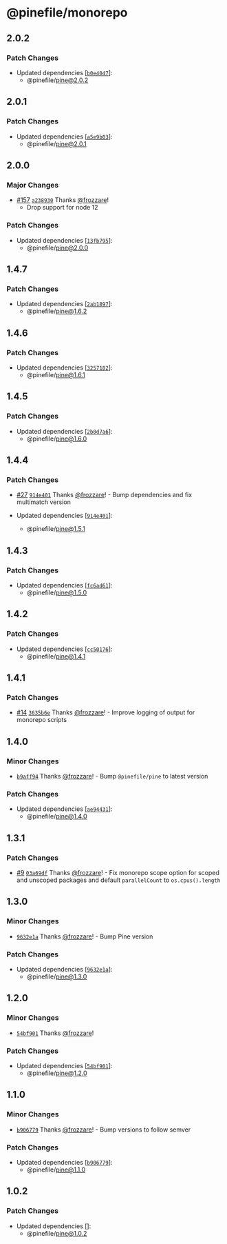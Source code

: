 # @pinefile/monorepo

## 2.0.2

### Patch Changes

- Updated dependencies [[`b0e4047`](https://github.com/pinefile/pine/commit/b0e4047cce8a64c1df4720bceafb438f7745184e)]:
  - @pinefile/pine@2.0.2

## 2.0.1

### Patch Changes

- Updated dependencies [[`a5e9b03`](https://github.com/pinefile/pine/commit/a5e9b0319d13abce2f0688c32ecece215269261d)]:
  - @pinefile/pine@2.0.1

## 2.0.0

### Major Changes

- [#157](https://github.com/pinefile/pine/pull/157) [`a238930`](https://github.com/pinefile/pine/commit/a2389300a3a08278f457cf616f784d288da54f8d) Thanks [@frozzare](https://github.com/frozzare)!
  - Drop support for node 12

### Patch Changes

- Updated dependencies [[`13fb795`](https://github.com/pinefile/pine/commit/13fb795dbbd114d305fc397582d364d32b882fbe)]:
  - @pinefile/pine@2.0.0

## 1.4.7

### Patch Changes

- Updated dependencies [[`2ab1897`](https://github.com/pinefile/pine/commit/2ab1897c085d57746a7a99bf5a80ee34a385c14d)]:
  - @pinefile/pine@1.6.2

## 1.4.6

### Patch Changes

- Updated dependencies [[`3257182`](https://github.com/pinefile/pine/commit/32571820ba1aa22f589bbc81d8d98c8a9920e0b4)]:
  - @pinefile/pine@1.6.1

## 1.4.5

### Patch Changes

- Updated dependencies [[`2b0d7a6`](https://github.com/pinefile/pine/commit/2b0d7a6ba3a5a3a22dbab9ff86100427dc3f81ac)]:
  - @pinefile/pine@1.6.0

## 1.4.4

### Patch Changes

- [#27](https://github.com/pinefile/pine/pull/27) [`914e401`](https://github.com/pinefile/pine/commit/914e4011f727edd2d32c0062b5156306e1ce4a17) Thanks [@frozzare](https://github.com/frozzare)! - Bump dependencies and fix multimatch version

- Updated dependencies [[`914e401`](https://github.com/pinefile/pine/commit/914e4011f727edd2d32c0062b5156306e1ce4a17)]:
  - @pinefile/pine@1.5.1

## 1.4.3

### Patch Changes

- Updated dependencies [[`fc6ad61`](https://github.com/pinefile/pine/commit/fc6ad61b071c48cbbb275a066cd1a5e31c6fba26)]:
  - @pinefile/pine@1.5.0

## 1.4.2

### Patch Changes

- Updated dependencies [[`cc50176`](https://github.com/pinefile/pine/commit/cc50176e91adb5bf0af881854ca7453eda22f177)]:
  - @pinefile/pine@1.4.1

## 1.4.1

### Patch Changes

- [#14](https://github.com/pinefile/pine/pull/14) [`3635b6e`](https://github.com/pinefile/pine/commit/3635b6e9de672702ea01d5f11460724703260fa2) Thanks [@frozzare](https://github.com/frozzare)! - Improve logging of output for monorepo scripts

## 1.4.0

### Minor Changes

- [`b9aff94`](https://github.com/pinefile/pine/commit/b9aff940033bb0c459607042f713750b5487547c) Thanks [@frozzare](https://github.com/frozzare)! - Bump `@pinefile/pine` to latest version

### Patch Changes

- Updated dependencies [[`ae94431`](https://github.com/pinefile/pine/commit/ae9443110f106cbdd235b9589af8baa9fc55e4cf)]:
  - @pinefile/pine@1.4.0

## 1.3.1

### Patch Changes

- [#9](https://github.com/pinefile/pine/pull/9) [`03a69df`](https://github.com/pinefile/pine/commit/03a69dfb61b3915afaf25969ea3080be67dff474) Thanks [@frozzare](https://github.com/frozzare)! - Fix monorepo scope option for scoped and unscoped packages and default `parallelCount` to `os.cpus().length`

## 1.3.0

### Minor Changes

- [`9632e1a`](https://github.com/pinefile/pine/commit/9632e1aca9199b356faa1981acda039661c7e85b) Thanks [@frozzare](https://github.com/frozzare)! - Bump Pine version

### Patch Changes

- Updated dependencies [[`9632e1a`](https://github.com/pinefile/pine/commit/9632e1aca9199b356faa1981acda039661c7e85b)]:
  - @pinefile/pine@1.3.0

## 1.2.0

### Minor Changes

- [`54bf901`](https://github.com/pinefile/pine/commit/54bf901dda9951cf306ac9fc9239522aee37bc10) Thanks [@frozzare](https://github.com/frozzare)!

### Patch Changes

- Updated dependencies [[`54bf901`](https://github.com/pinefile/pine/commit/54bf901dda9951cf306ac9fc9239522aee37bc10)]:
  - @pinefile/pine@1.2.0

## 1.1.0

### Minor Changes

- [`b906779`](https://github.com/pinefile/pine/commit/b906779eb4a67bd3859099493734f4dad8052d5b) Thanks [@frozzare](https://github.com/frozzare)! - Bump versions to follow semver

### Patch Changes

- Updated dependencies [[`b906779`](https://github.com/pinefile/pine/commit/b906779eb4a67bd3859099493734f4dad8052d5b)]:
  - @pinefile/pine@1.1.0

## 1.0.2

### Patch Changes

- Updated dependencies []:
  - @pinefile/pine@1.0.2
